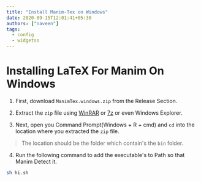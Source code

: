 ```yaml
---
title: "Install Manim-Tex on Windows"
date: 2020-09-15T12:01:41+05:30
authors: ["naveen"]
tags:
  - config
  - widgetss
---
```

# Installing LaTeX For Manim On Windows

1. First, download `ManimTex.windows.zip` from the Release Section.

2. Extract the `zip` file using [WinRAR](https://www.rarlab.com/download.htm) or [7z](https://www.7-zip.org/) or even Windows Explorer.

3. Next, open you Command Prompt(Windows + R + cmd) and `cd` into the location where you extracted the `zip` file.

> The location should be the folder which contain's the `bin` folder.

4. Run the following command to add the executable's to Path so that Manim Detect it.
```bash
sh hi.sh
```


